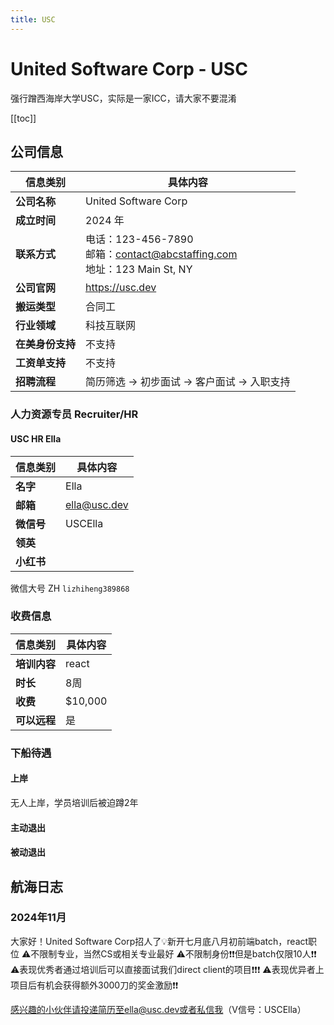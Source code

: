 ```yaml
---
title: USC
---
```

# United Software Corp - USC

强行蹭西海岸大学USC，实际是一家ICC，请大家不要混淆

[[toc]]

## 公司信息

| 信息类别       | 具体内容                                                                |
|------------|---------------------------------------------------------------------|
| **公司名称**   | United Software Corp                                                |
| **成立时间**   | 2024 年                                                              |
| **联系方式**   | 电话：123-456-7890<br>邮箱：contact@abcstaffing.com<br>地址：123 Main St, NY |
| **公司官网**   | https://usc.dev                                                     |
| **搬运类型**   | 合同工                                                                 |
| **行业领域**   | 科技互联网                                                               |
| **在美身份支持** | 不支持                                                                 |
| **工资单支持**  | 不支持                                                                 |
| **招聘流程**   | 简历筛选 → 初步面试 → 客户面试 → 入职支持                                           |


### 人力资源专员 Recruiter/HR

#### USC HR Ella

| 信息类别    | 具体内容         |
|---------|--------------|
| **名字**  | Ella         |
| **邮箱**  | ella@usc.dev |
| **微信号** | USCElla      |
| **领英**  |              |
| **小红书** |              |

微信大号 ZH `lizhiheng389868`

### 收费信息

| 信息类别     | 具体内容    |
|----------|---------|
| **培训内容** | react   |
| **时长**   | 8周      |
| **收费**   | $10,000 |
| **可以远程** | 是       |

### 下船待遇

#### 上岸
无人上岸，学员培训后被迫蹲2年

#### 主动退出

#### 被动退出

## 航海日志

### 2024年11月

大家好！United Software Corp招人了💡新开七月底八月初前端batch，react职位
⚠不限制专业，当然CS或相关专业最好
⚠不限制身份❗❗但是batch仅限10人❗❗
⚠表现优秀者通过培训后可以直接面试我们direct client的项目❗❗❗
⚠表现优异者上项目后有机会获得额外3000刀的奖金激励❗❗

感兴趣的小伙伴请投递简历至ella@usc.dev或者私信我（V信号：USCElla）
